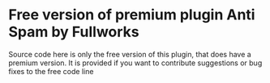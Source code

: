 # Free version of premium plugin  Anti Spam by Fullworks 
Source code here is only the free version of this plugin, that does have a premium version.
It is provided if you want to contribute suggestions or bug fixes to the free code line
